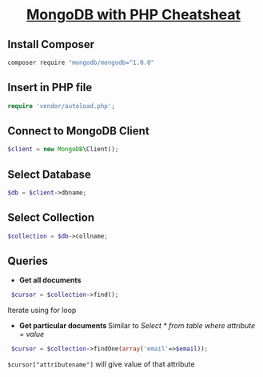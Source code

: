 <h1 align="center"><a href="#">MongoDB with PHP Cheatsheat</a></h1>

## Install Composer

```sh
composer require "mongodb/mongodb=^1.0.0"
```

## Insert in PHP file
```php
require 'vendor/autoload.php';
```

## Connect to MongoDB Client
```php
$client = new MongoDB\Client();
```

## Select Database
```php
$db = $client->dbname;
```

## Select Collection
```php
$collection = $db->collname;
```

## Queries
* <b> Get all documents </b>
```php
 $cursor = $collection->find();
```
Iterate using for loop

* <b> Get particular documents </b>
Similar to <i>Select * from table where attribute = value</i>

```php
 $cursor = $collection->findOne(array('email'=>$email));
```

``$cursor["attributename"]`` will give value of that attribute</b> 


